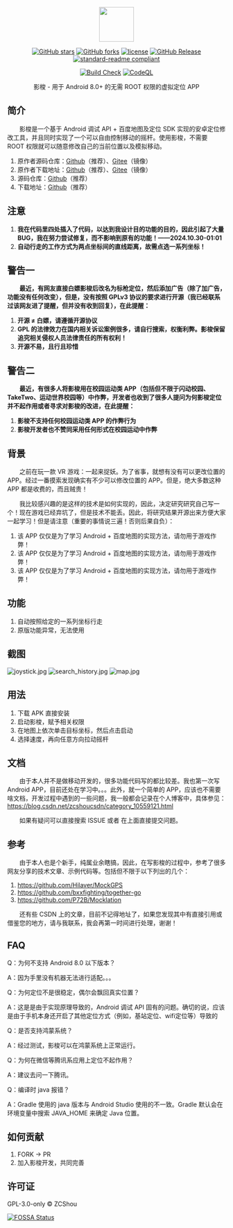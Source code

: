 <p align="center">
<img src="./docs/images/LOGO.png" height="80"/>
</p>

<div align="center">

[![GitHub stars](https://img.shields.io/github/stars/ZCShou/GoGoGo?logo=github)](https://github.com/ZCShou/GoGoGo/stargazers)
[![GitHub forks](https://img.shields.io/github/forks/ZCShou/GoGoGo?logo=github)](https://github.com/ZCShou/GoGoGo/network)
[![license](https://img.shields.io/github/license/ZCShou/GoGoGo)](https://github.com/ZCShou/GoGoGo/blob/master/LICENSE)
[![GitHub Release](https://img.shields.io/github/v/release/ZCShou/GoGoGo?label=Release)](https://github.com/ZCShou/GoGoGo/releases)
[![standard-readme compliant](https://img.shields.io/badge/readme%20style-standard-brightgreen.svg?style=flat-square)](https://github.com/RichardLitt/standard-readme)
</div>
<div align="center">

[![Build Check](https://github.com/ZCShou/GoGoGo/actions/workflows/build-check.yml/badge.svg)](https://github.com/ZCShou/GoGoGo/actions/workflows/build-check.yml)
[![CodeQL](https://github.com/ZCShou/GoGoGo/actions/workflows/codeql-analysis.yml/badge.svg)](https://github.com/ZCShou/GoGoGo/actions/workflows/codeql-analysis.yml)
</div>

<div align="center">
影梭 - 用于 Android 8.0+ 的无需 ROOT 权限的虚拟定位 APP
</div>

## 简介
&emsp;&emsp;影梭是一个基于 Android 调试 API + 百度地图及定位 SDK 实现的安卓定位修改工具，并且同时实现了一个可以自由控制移动的摇杆。使用影梭，不需要 ROOT 权限就可以随意修改自己的当前位置以及模拟移动。

1. 原作者源码仓库：[Github](https://github.com/ZCShou/GoGoGo)（推荐）、[Gitee](https://gitee.com/itexp/gogogo)（镜像）
2. 原作者下载地址：[Github](https://github.com/ZCShou/GoGoGo/releases)（推荐）、[Gitee](https://gitee.com/itexp/gogogo/releases)（镜像）
3. 源码仓库：[Github](https://github.com/foxbrokenleaf/GoGoGo)（推荐）
4. 下载地址：[Github](https://github.com/foxbrokenleaf/GoGoGo/releases)（推荐）

## 注意
1. **我在代码里四处插入了代码，以达到我设计目的功能的目的，因此引起了大量BUG，我在努力尝试修复，而不影响到原有的功能！——2024.10.30-01:01**
2. **自动行走的工作方式为两点坐标间的直线距离，故需点选一系列坐标！**

## 警告一
&emsp;&emsp;**最近，有网友直接白嫖影梭后改名为标枪定位，然后添加广告（除了加广告，功能没有任何改变），但是，没有按照 GPLv3 协议的要求进行开源（我已经联系过该网友进了提醒，但并没有收到回复），在此提醒：**
1. **开源 ≠ 白嫖，请遵循开源协议**
2. **GPL 的法律效力在国内相关诉讼案例很多，请自行搜索，权衡利弊。影梭保留追究相关侵权人员法律责任的所有权利！**
3. **开源不易，且行且珍惜**

## 警告二
&emsp;&emsp;**最近，有很多人将影梭用在校园运动类 APP（包括但不限于闪动校园、TakeTwo、运动世界校园等）中作弊，开发者也收到了很多人提问为何影梭定位并不起作用或者寻求对影梭的改进，在此提醒：**
1. **影梭不支持任何校园运动类 APP 的作弊行为**
2. **影梭开发者也不赞同采用任何形式在校园运动中作弊**

## 背景
&emsp;&emsp;之前在玩一款 VR 游戏：一起来捉妖。为了省事，就想有没有可以更改位置的 APP。经过一番摸索发现确实有不少可以修改位置的 APP。但是，绝大多数这种 APP 都是收费的，而且贼贵！

&emsp;&emsp;我比较感兴趣的是这样的技术是如何实现的，因此，决定研究研究自己写一个！现在游戏已经弃坑了，但是技术不能丢。因此，将研究结果开源出来方便大家一起学习！但是请注意（重要的事情说三遍！否则后果自负）：

1. 该 APP 仅仅是为了学习 Android + 百度地图的实现方法，请勿用于游戏作弊！
2. 该 APP 仅仅是为了学习 Android + 百度地图的实现方法，请勿用于游戏作弊！
3. 该 APP 仅仅是为了学习 Android + 百度地图的实现方法，请勿用于游戏作弊！

## 功能
1. 自动按照给定的一系列坐标行走
2. 原版功能异常，无法使用

## 截图
![joystick.jpg](./docs/images/joystick.jpg)
![search_history.jpg](./docs/images/search_history.jpg)
![map.jpg](./docs/images/map.jpg)

## 用法
1. 下载 APK 直接安装
2. 启动影梭，赋予相关权限
3. 在地图上依次单击目标坐标，然后点击启动
4. 选择速度，再向任意方向拉动摇杆

## 文档
&emsp;&emsp;由于本人并不是做移动开发的，很多功能代码写的都比较差。我也第一次写  Android APP，目前还处在学习中。。。此外，就一个简单的 APP，应该也不需要啥文档，开发过程中遇到的一些问题，我一般都会记录在个人博客中，具体参见：https://blog.csdn.net/zcshoucsdn/category_10559121.html

&emsp;&emsp;如果有疑问可以直接搜索 ISSUE 或者 在上面直接提交问题。

## 参考
&emsp;&emsp;由于本人也是个新手，纯属业余瞎搞，因此，在写影梭的过程中，参考了很多网友分享的技术文章、示例代码等。包括但不限于以下列出的几个：
1. https://github.com/Hilaver/MockGPS
2. https://github.com/bxxfighting/together-go
3. https://github.com/P72B/Mocklation

&emsp;&emsp;还有些 CSDN 上的文章，目前不记得地址了，如果您发现其中有直接引用或借鉴您的地方，请与我联系，我会再第一时间进行处理，谢谢！

## FAQ
Q：为何不支持 Android 8.0 以下版本？

A：因为手里没有机器无法进行适配。。。

Q：为何定位不是很稳定，偶尔会飘回真实位置？

A：这是是由于实现原理导致的，Android 调试 API 固有的问题。确切的说，应该是由于手机本身还开启了其他定位方式（例如，基站定位、wifi定位等）导致的

Q：是否支持鸿蒙系统？

A：经过测试，影梭可以在鸿蒙系统上正常运行。

Q：为何在微信等腾讯系应用上定位不起作用？

A：建议去问一下腾讯。

Q：编译时 java 报错？

A：Gradle 使用的 java 版本与 Android Studio 使用的不一致。Gradle 默认会在环境变量中搜索 JAVA_HOME 来确定 Java 位置。

## 如何贡献
1. FORK -> PR
2. 加入影梭开发，共同完善

## 许可证
GPL-3.0-only © ZCShou

[![FOSSA Status](https://app.fossa.com/api/projects/git%2Bgithub.com%2FZCShou%2FGoGoGo.svg?type=large&issueType=license)](https://app.fossa.com/projects/git%2Bgithub.com%2FZCShou%2FGoGoGo?ref=badge_large&issueType=license)
